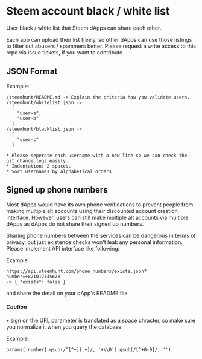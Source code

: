 # Steem account black / white list
User black / white list that Steem dApps can share each other.

Each app can upload their list freely, so other dApps can use those listings to filter out abusers / spammers better.
Please request a write access to this repo via issue tickets, if you want to contribute.


## JSON Format
Example:
```
/steemhunt/README.md -> Explain the criteria how you validate users.
/steemhunt/whitelist.json ->
  [
    "user-a",
    "user-b"
  ]
/steemhunt/blacklist.json ->
  [
    "user-c"
  ]

* Please seperate each username with a new line so we can check the git change logs easily.
* Indentation: 2 spaces.
* Sort usernames by alphabetical orders
```

## Signed up phone numbers

Most dApps would have its own phone verifications to prevent people from making multiple alt accounts using their discounted account creation interface. However, users can still make multiple alt accounts via multiple dApps as dApps do not share their signed up numbers.

Sharing phone numbers between the services can be dangerous in terms of privacy, but just existence checks won't leak any personal information.
Please implement API interface like following:

Example:
```
https://api.steemhunt.com/phone_numbers/exists.json?number=+821012345678
-> { "exists": false }
```

and share the detail on your dApp's README file.

#### *Caution*
`+` sign on the URL parameter is translated as a space chracter, so make sure you normalize it when you query the database

Example:
```
params[:number].gsub(/^[^+](.+)/, '+\\0').gsub(/[^+0-9]/, '')
```

